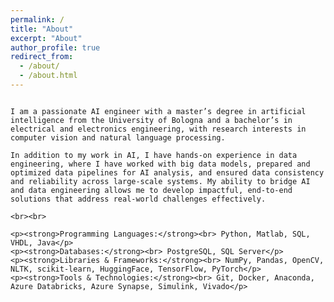 ```yaml
---
permalink: /
title: "About"
excerpt: "About"
author_profile: true
redirect_from: 
  - /about/
  - /about.html
---
```


<div style="display: flex; justify-content: center;">
  <div style="max-width: 600px; text-align: left;">
    
    I am a passionate AI engineer with a master’s degree in artificial intelligence from the University of Bologna and a bachelor’s in electrical and electronics engineering, with research interests in computer vision and natural language processing.

    In addition to my work in AI, I have hands-on experience in data engineering, where I have worked with big data models, prepared and optimized data pipelines for AI analysis, and ensured data consistency and reliability across large-scale systems. My ability to bridge AI and data engineering allows me to develop impactful, end-to-end solutions that address real-world challenges effectively.

    <br><br>

    <p><strong>Programming Languages:</strong><br> Python, Matlab, SQL, VHDL, Java</p>
    <p><strong>Databases:</strong><br> PostgreSQL, SQL Server</p>
    <p><strong>Libraries & Frameworks:</strong><br> NumPy, Pandas, OpenCV, NLTK, scikit-learn, HuggingFace, TensorFlow, PyTorch</p>
    <p><strong>Tools & Technologies:</strong><br> Git, Docker, Anaconda, Azure Databricks, Azure Synapse, Simulink, Vivado</p>

  </div>
</div>
